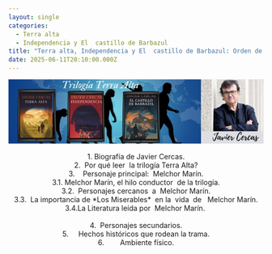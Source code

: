 ```yaml
---
layout: single
categories:
  - Terra alta
  - Independencia y El  castillo de Barbazul
title: "Terra alta, Independencia y El  castillo de Barbazul: Orden de análisis"
date: 2025-06-11T20:10:00.000Z
---
```

![](/assets/img/banner.jpg)

<center>1. Biografía
de Javier Cercas.
</center>



<center>2.  Por qué leer 
la trilogía Terra Alta?</center>

<center>3.    Personaje
principal:  Melchor Marín.</center> 

<center>3.1. Melchor Marín, el hilo conductor  de la trilogía.</center>

<center>3.2.  Personajes cercanos  a  Melchor
Marín.</center>

<center>3.3.  La importancia de *Los
Miserables*  en la  vida 
de   Melchor Marín.</center>

<center>3.4.La Literatura leída por  Melchor Marín. </center>      

<center>4.  Personajes
secundarios.</center>

<center>5.     Hechos
históricos que rodean la trama.</center>

<center>6.        Ambiente
físico.</center>
